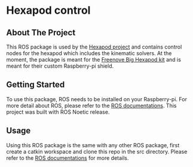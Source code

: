 # Hexapod control

## About The Project
This ROS package is used by the [Hexapod project](https://github.com/PeterL328/hexapod) and contains control nodes for the hexapod which includes the kinematic solvers.
At the moment, the package is meant for the [Freenove Big Hexapod kit](https://github.com/Freenove/Freenove_Big_Hexapod_Robot_Kit_for_Raspberry_Pi) and is meant for their custom Raspberry-pi shield.

## Getting Started
To use this package, ROS needs to be installed on your Raspberry-pi.
For more detail about ROS, please refer to the [ROS documentations](http://wiki.ros.org/).
This project was built with ROS Noetic release.

## Usage
Using this ROS package is the same with any other ROS package, first create a catkin workspace and clone this repo in the src directory.
Please refer to the [ROS documentations](http://wiki.ros.org/) for more details.
